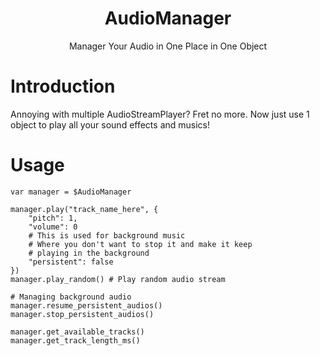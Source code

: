 <p align="center">
    <h1 align="center">AudioManager</h1>
    <p align="center">Manager Your Audio in One Place in One Object</p>
</p>

# Introduction

Annoying with multiple AudioStreamPlayer? Fret no more. Now just use 1 object to play all your sound effects and musics!

# Usage

```gdscript
var manager = $AudioManager

manager.play("track_name_here", {
    "pitch": 1,
    "volume": 0
    # This is used for background music
    # Where you don't want to stop it and make it keep
    # playing in the background
    "persistent": false
})
manager.play_random() # Play random audio stream

# Managing background audio
manager.resume_persistent_audios()
manager.stop_persistent_audios()

manager.get_available_tracks()
manager.get_track_length_ms()
```
